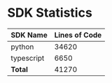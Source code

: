 # SDK Statistics

| SDK Name | Lines of Code |
| -------- | ------------- |
| python | 34620 |
| typescript | 6650 |
| **Total** | 41270 |
